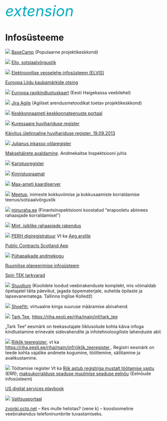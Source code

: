 <div style='display: inline-block;'><i class="material-icons ikoon" style='color: #00acc1; font-size: 48px;'>extension</i></div>

#    Infosüsteeme

![](http://1.bp.blogspot.com/-e0F1xLkZTwo/UjHPgxqW3KI/AAAAAAAAFR8/WGlvYHnb9sc/s1600/Basecamp.PNG) [BaseCamp](https://basecamp.com/) (Populaarne projektikeskkond)

![](http://3.bp.blogspot.com/-pXyDKxdrzDs/VFdasNJ6P4I/AAAAAAAAF4U/Ogx2JPWrfrQ/s1600/Ello.PNG) [Ello, sotsiaalvõrgustik](https://ello.co/beta-public-profiles)

![](http://2.bp.blogspot.com/-cSjOVNOVumc/UjcabKrmAaI/AAAAAAAAFSo/4FZH9f2oLqs/s1600/ELVIS.PNG) [Elektroonilise veoselehe infosüsteem (ELVIS)](https://www.veoseleht.ee/)

[Euroopa Liidu kaubamärkide otsing](https://oami.europa.eu/eSearch/)

![](http://4.bp.blogspot.com/-gxRgVGJ1Qso/Ui3btT70t6I/AAAAAAAAFQY/J3bs35NEcyk/s1600/EL+ravikindlustuskaart.PNG) [Euroopa ravikindlustuskaart](https://www.haigekassa.ee/kindlustatule/arstiabi_val/euroopa-ravikindlustuskaart) (Eesti Haigekassa veebilehel)

![](http://2.bp.blogspot.com/-Z2aG2qoZHQE/UjHOaQzn5-I/AAAAAAAAFR0/x6hYz4VZKUA/s1600/Jira+Agile.PNG) [Jira Agile](https://www.atlassian.com/software/jira-agile/overview) (Agiilset arendusmetoodikat toetav projektikeskkond)  

![](http://2.bp.blogspot.com/-RUpyapyGr2s/UkA86IKx6eI/AAAAAAAAFUc/91aaQwmL7F4/s1600/Keskkonnaameti+e-teenuste+portaal.PNG) [Keskkonnaameti keskkonnateenuste portaal](https://eteenus.keskkonnaamet.ee/)

![](http://3.bp.blogspot.com/-9MDNOYrnjwU/UjwlUS4yliI/AAAAAAAAFT4/bVGQeCFg3CM/s1600/Kuressaare+huvihariduse+register.PNG) [Kuressaare huvihariduse register](https://huviharidus.kuressaare.ee/)

[Käivitus ülelinnaline huvihariduse register. 19.09.2013](https://www.kuressaare.ee/uus/kaivitus-ulelinnaline-huvihariduse-register/)

![](http://3.bp.blogspot.com/-oqQINdIJORU/UjarYAWgQ6I/AAAAAAAAFSY/YBK5KwjUe9k/s1600/Julianus+Inkasso.PNG) [Julianus inkasso võlaregister](https://www.julianus.ee/debt_registers?for=client)

[Maksehäirete avaldamine](https://www.aki.ee/et/juhised/maksehairete-avaldamine). Andmekaitse Inspektsiooni juhis

![](http://4.bp.blogspot.com/-V2OlREeSLlk/Ui7oyL4wCPI/AAAAAAAAFQ0/VTRq9_JC_JU/s1600/Karistusregister.PNG) [Karistusregister](https://www.rik.ee/et/karistusregister)

![](http://4.bp.blogspot.com/-u-9O5q3YHQI/UimoT5HqEMI/AAAAAAAAFP8/PEkiuN1T2Bs/s1600/Kinnistusraamat.PNG) [Kinnistusraamat](https://kinnistuportaal.rik.ee/KAEP/login.aspx)

![](http://2.bp.blogspot.com/-GCUuvq9qFMI/Ui3YwsHr0nI/AAAAAAAAFQM/nUkiG7NchY0/s1600/Maa-ameti+kaardiserver.PNG) [Maa-ameti kaardiserver](https://geoportaal.maaamet.ee/est/Kaardiserver-p2.html)

![](https://4.bp.blogspot.com/-fM0646yAObM/VFI0kEEx-xI/AAAAAAAAF4E/450Udc1U02Y/s1600/Meetup.PNG) [Meetup](https://en.wikipedia.org/wiki/Meetup_%28website%29), inimeste kokkuviimise ja kokkusaamiste korraldamise teenus/sotsiaalvõrgustik 

![](http://3.bp.blogspot.com/-MzqbMALF12k/Ui7ntkLlaAI/AAAAAAAAFQs/zLR-SZu1bLk/s1600/minuraha.PNG) [minuraha.ee](https://minuraha.ee/) (Finantsinspektsiooni koostatud "erapooletu abimees rahaasjade korraldamisel")

![](http://3.bp.blogspot.com/-7KNbfYNzHb4/VAgqq0F-F5I/AAAAAAAAF2I/1JCBzIeom_Q/s1600/Mint.PNG) [Mint, isiklike rahaasjade rakendus](https://www.mint.com/)

![](http://1.bp.blogspot.com/-cWWqJHnXdYk/VAb1xe1SOnI/AAAAAAAAF14/xlg780xh2Ck/s1600/PERH.PNG) [PERH digiregistratuur](https://www.regionaalhaigla.ee/et/registratuurid) Vt ka [Aeg arstile](https://demo.aegarstile.ee/)

[Public Contracts Scotland App](https://itunes.apple.com/app/public-contracts-scotland/id398491174?mt=8)

![](http://3.bp.blogspot.com/-dpN6sk9janc/UimiDPdhqoI/AAAAAAAAFPk/ojfaNGcku5U/s1600/P%C3%BChapaikade+andmekogu.PNG) [Pühapaikade andmekogu](http://andmekogu.hiis.ee/)

[Ruumilise planeerimise infosüsteem](https://rpis.andmevara.ee/RPISMEN/pages/main.jsf)

[Spin TEK tarkvarad](http://www.spin.ee/meie-tarkvarad)

![](http://4.bp.blogspot.com/-degmbqtUTRk/UkGTY4Pdc3I/AAAAAAAAFUs/Pj2SXJrnjZ8/s1600/Stuudium.PNG) [Stuudium](https://stuudium.com/) (Koolidele loodud veebirakenduste komplekt, mis võimaldab õpetajatel täita päevikut, jagada õppematerjale, suhelda õpilaste ja lapsevanematega. Tallinna Inglise Kolledž)  

![](http://4.bp.blogspot.com/-CHlGXtyyz5k/UlQZ6WWG-6I/AAAAAAAAFYM/MUGrBEeiMQ0/s1600/Shoeftr.PNG) [ Shoefitr](http://shoefitr.com/), virtuaalne kinga suuruse määramise abivahend.

![](http://4.bp.blogspot.com/-mvMXARJ-vag/UkKL9yxB2QI/AAAAAAAAFV8/EPfO3tJI3gQ/s1600/Tark+tee.PNG) [ Tark Tee](https://tarktee.mnt.ee/), https://riha.eesti.ee/riha/main/inf/tark_tee

„Tark Tee“ eesmärk on teekasutajate liiklusolude kohta käiva infoga kindlustamine erinevate  sidevahendite ja infotehnoloogiliste lahenduste abil.

![](http://2.bp.blogspot.com/-RTMAvzIadGk/UkKKQLgqeEI/AAAAAAAAFVw/xJBfTR2PRA4/s1600/Riiklik+teeregister.PNG) [ Riiklik teeregister](https://teeregister.riik.ee/), vt ka [https://riha.eesti.ee/riha/main/inf/riiklik_teeregister ](https://riha.eesti.ee/riha/main/inf/riiklik_teeregister). Registri eesmärk on teede kohta vajalike andmete kogumine, töötlemine, säilitamine ja avalikustamine.

![](http://3.bp.blogspot.com/-CGhfxsSfzqg/Uimj3V79sII/AAAAAAAAFPw/LQBPkvKyWno/s1600/T%C3%B6%C3%B6tamise+andmekogu.PNG) Töötamise register
Vt ka [Riik astub registriga mustalt töötamise vastu](https://uudised.err.ee/index.php?06286432) (ERR); [maksukorralduse seaduse muutmise seaduse eelnõu](https://eelnoud.valitsus.ee/main/mount/docList/1ca24343-542a-453b-b256-0a9399d21808) (Eelnõude infosüsteem)

[US digital services playbook](https://playbook.cio.gov/)

![](http://1.bp.blogspot.com/-Sh6CBXdgFJs/Uj_55ZbVwzI/AAAAAAAAFUM/Uqi1jKjEGwA/s1600/Valitsusportaal.PNG) [Valitsusportaal](https://riha.eesti.ee/riha/main/inf/valitsusportaal)

[zvonki.octo.net](http://zvonki.octo.net/) &ndash; Kes mulle helistas? (vene k) &ndash; koosloomeline veebirakendus telefoninumbrite tuvastamiseks.

